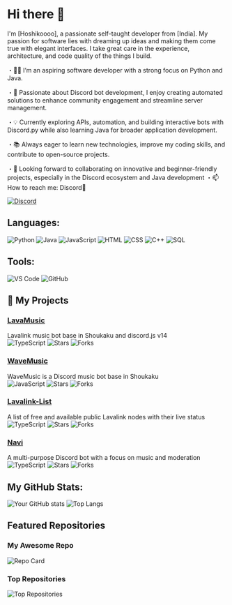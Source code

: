 # Hi there 👋

I'm [Hoshikoooo], a passionate self-taught developer from [India]. My passion for software lies with dreaming up ideas and making them come true with elegant interfaces. I take great care in the experience, architecture, and code quality of the things I build.

・👨‍💻 I’m an aspiring software developer with a strong focus on Python and Java.

・🤖 Passionate about Discord bot development, I enjoy creating automated solutions to enhance community engagement and streamline server management.

・💡 Currently exploring APIs, automation, and building interactive bots with Discord.py while also learning Java for broader application development.

・📚 Always eager to learn new technologies, improve my coding skills, and contribute to open-source projects.

・🎯 Looking forward to collaborating on innovative and beginner-friendly projects, especially in the Discord ecosystem and Java development
・📫 How to reach me: Discord🔗

[![Discord](https://img.shields.io/badge/Discord-7289DA?style=for-the-badge&logo=discord&logoColor=white)](https://discord.com/invite/fKwkkpRpTv)

## Languages:
![Python](https://img.shields.io/badge/Python-3776AB?style=for-the-badge&logo=python&logoColor=white)
![Java](https://img.shields.io/badge/Java-007396?style=for-the-badge&logo=java&logoColor=white)
![JavaScript](https://img.shields.io/badge/JavaScript-F7DF1E?style=for-the-badge&logo=javascript&logoColor=black)
![HTML](https://img.shields.io/badge/HTML5-E34F26?style=for-the-badge&logo=html5&logoColor=white)
![CSS](https://img.shields.io/badge/CSS3-1572B6?style=for-the-badge&logo=css3&logoColor=white)
![C++](https://img.shields.io/badge/C++-00599C?style=for-the-badge&logo=c%2B%2B&logoColor=white)
![SQL](https://img.shields.io/badge/SQL-4479A1?style=for-the-badge&logo=postgresql&logoColor=white)

## Tools:
![VS Code](https://img.shields.io/badge/VS%20Code-007ACC?style=for-the-badge&logo=visual%20studio%20code&logoColor=white)
![GitHub](https://img.shields.io/badge/GitHub-181717?style=for-the-badge&logo=github&logoColor=white)

## 📂 My Projects

### [LavaMusic](https://github.com/Hoshikoooo/lavamusic)
Lavalink music bot base in Shoukaku and discord.js v14  
![TypeScript](https://img.shields.io/badge/-TypeScript-blue) ![Stars](https://img.shields.io/github/stars/Hoshikoooo/lavamusic) ![Forks](https://img.shields.io/github/forks/Hoshikoooo/lavamusic)

### [WaveMusic](https://github.com/Hoshikoooo/wavemusic)
WaveMusic is a Discord music bot base in Shoukaku  
![JavaScript](https://img.shields.io/badge/-JavaScript-yellow) ![Stars](https://img.shields.io/github/stars/Hoshikoooo/wavemusic) ![Forks](https://img.shields.io/github/forks/Hoshikoooo/wavemusic)

### [Lavalink-List](https://github.com/Hoshikoooo/lavalink-list)
A list of free and available public Lavalink nodes with their live status  
![TypeScript](https://img.shields.io/badge/-TypeScript-blue) ![Stars](https://img.shields.io/github/stars/Hoshikoooo/lavalink-list) ![Forks](https://img.shields.io/github/forks/Hoshikoooo/lavalink-list)

### [Navi](https://github.com/Hoshikoooo/navi)
A multi-purpose Discord bot with a focus on music and moderation  
![TypeScript](https://img.shields.io/badge/-TypeScript-blue) ![Stars](https://img.shields.io/github/stars/Hoshikoooo/navi) ![Forks](https://img.shields.io/github/forks/Hoshikoooo/navi)

## My GitHub Stats:
![Your GitHub stats](https://github-readme-stats.vercel.app/api?username=Hoshikoooo&show_icons=true&theme=tokyonight)
![Top Langs](https://github-readme-stats.vercel.app/api/top-langs/?username=hoshikoooo&layout=compact)


## Featured Repositories

### My Awesome Repo

![Repo Card](https://github-readme-stats.vercel.app/api/pin/?username=Hoshikoooo&repo=your-repo-name)

### Top Repositories

![Top Repositories](https://github-readme-stats.vercel.app/api/top-repos/?username=Hoshikoooo&layout=compact)
